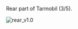 Rear part of Tarmobil (3/5).

![rear_v1.0](https://github.com/jano305/tarmobil/blob/main/_media/rear_v1.0.jpg?raw=true)
